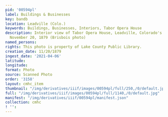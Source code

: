 ```yaml
---
pid: '00594pl'
label: Buildings & Businesses
key: bandb
location: Leadville (Colo.)
keywords: Buildings, Businesses, Interiors, Tabor Opera House
description: Interior view of Tabor Opera House, Leadville, Colorado's opening night,
  November 20, 1879 (Brisbois photo)
named_persons: 
rights: This photo is property of Lake County Public Library.
creation_date: 11/20/1879
ingest_date: '2021-04-06'
latitude: 
longitude: 
format: Photo
source: Scanned Photo
order: '3158'
layout: cmhc_item
thumbnail: "/img/derivatives/iiif/images/00594pl/full/250,/0/default.jpg"
full: "/img/derivatives/iiif/images/00594pl/full/1140,/0/default.jpg"
manifest: "/img/derivatives/iiif/00594pl/manifest.json"
collection: cmhc
! '': 
---
```

